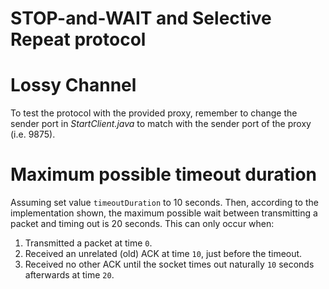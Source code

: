 # STOP-and-WAIT and Selective Repeat protocol

# Lossy Channel
To test the protocol with the provided proxy, remember to change the
sender port in *StartClient.java* to match with the sender port of the proxy
(i.e. 9875).
# Maximum possible timeout duration
Assuming set value `timeoutDuration` to 10 seconds. Then, according to the
implementation shown, the maximum possible wait between transmitting
a packet and timing out is 20 seconds. This can only occur when:
    
1. Transmitted a packet at time `0`.
2. Received an unrelated (old) ACK at time `10`, just before the timeout.
3. Received no other ACK until the socket times out naturally `10` seconds afterwards at time `20`.